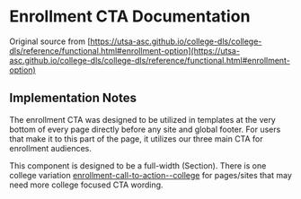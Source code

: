 # Enrollment CTA Documentation

Original source from [https://utsa-asc.github.io/college-dls/college-dls/reference/functional.html#enrollment-option](https://utsa-asc.github.io/college-dls/college-dls/reference/functional.html#enrollment-option)

## Implementation Notes

The enrollment CTA was designed to be utilized in templates at the very bottom of every page directly before any site and global footer.  For users that make it to this part of the page, it utilizes our three main CTA for enrollment audiences.

This component is designed to be a full-width (Section).  There is one college variation [enrollment-call-to-action--college](enrollment-call-to-action--college) for pages/sites that may need more college focused CTA wording.


